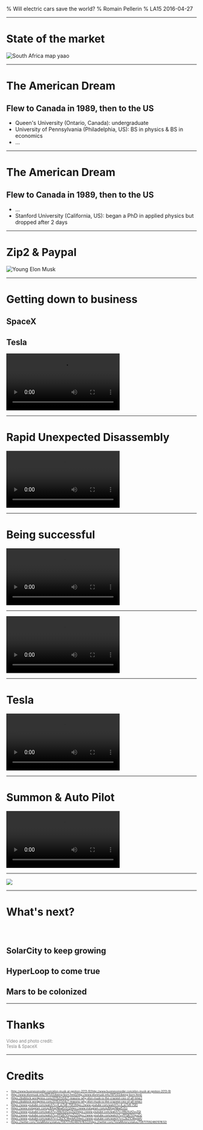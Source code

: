 % Will electric cars save the world?
% Romain Pellerin
% LA15 2016-04-27

-------------------------------------------

# State of the market

<img src="assets/southafrica.png" alt="South Africa map" class="w80" />
yaao
<div class="pages" />

-------------------------------------------

# The American Dream

## Flew to Canada in 1989, then to the US

* Queen's University (Ontario, Canada): undergraduate
* University of Pennsylvania (Philadelphia, US): BS in physics & BS in economics
* ...

<div class="pages" />

-------------------------------------------

# The American Dream

## Flew to Canada in 1989, then to the US

* ...
* Stanford University (California, US): began a PhD in applied physics but dropped after 2 days

<div class="pages" />

-------------------------------------------

# Zip2 & Paypal

<img src="assets/paypal.png" alt="Young Elon Musk" class="w100" /> 

<div class="pages" />

-------------------------------------------

# Getting down to business

## SpaceX

## Tesla

<video autoplay loop src="assets/spacex.webm" ></video>

<div class="pages" />

-------------------------------------------

# Rapid Unexpected Disassembly

<video autoplay loop src="assets/RUD.mp4" ></video>

-------------------------------------------

# Being successful

<video autoplay loop src="assets/landing1.mp4" ></video>

-------------------------------------------

<video autoplay loop src="assets/landing2.mp4" ></video>

-------------------------------------------

# Tesla

<video autoplay loop src="assets/tesla.mp4" ></video>

-------------------------------------------

# Summon & Auto Pilot

<video autoplay loop src="assets/summon.mp4" ></video>

-------------------------------------------

![](assets/tesla.jpg)

-------------------------------------------

# What's next?

### &nbsp; 

## **SolarCity** to keep growing

## **HyperLoop** to come true

## **Mars** to be colonized

-------------------------------------------

# Thanks

<span style="color: gray; font-size: .8em">Video and photo credit:<br />Tesla & SpaceX</span>

-------------------------------------------

# Credits

<div style="font-size: .5em;">

* [http://www.businessinsider.com/elon-musk-at-ignition-2013-9](http://www.businessinsider.com/elon-musk-at-ignition-2013-9)
* [http://www.elonmusk.info/1971/03/being-born.html](http://www.elonmusk.info/1971/03/being-born.html)
* [https://bizblock.wordpress.com/2015/01/04/7-reasons-why-elon-musk-is-the-craziest-ceo-of-all-time/](https://bizblock.wordpress.com/2015/01/04/7-reasons-why-elon-musk-is-the-craziest-ceo-of-all-time/)
* [https://www.youtube.com/watch?v=4_sLTe6-7SE](https://www.youtube.com/watch?v=4_sLTe6-7SE)
* [https://www.instagram.com/p/BAqirNbwEc0/](https://www.instagram.com/p/BAqirNbwEc0/)
* [https://www.youtube.com/watch?v=ANv5UfZsvZQ](https://www.youtube.com/watch?v=ANv5UfZsvZQ)
* [https://www.youtube.com/watch?v=PPQ67VVpsZs](https://www.youtube.com/watch?v=PPQ67VVpsZs)
* [https://www.youtube.com/watch?v=L2bZ1CWqvbA](https://www.youtube.com/watch?v=L2bZ1CWqvbA)
* [https://twitter.com/TeslaMotors/status/708717092460101632](https://twitter.com/TeslaMotors/status/708717092460101632)

</div>
